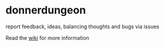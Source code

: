 # donnerdungeon

report feedback, ideas, balancing thoughts and bugs via issues

Read the [wiki](https://github.com/donnerlab1/donnerdungeon-public/wiki) for more information
